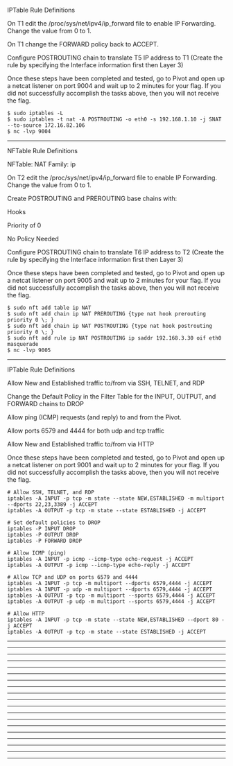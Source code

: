 IPTable Rule Definitions

  On T1 edit the /proc/sys/net/ipv4/ip_forward file to enable IP Forwarding. Change the value from 0 to 1.

  On T1 change the FORWARD policy back to ACCEPT.

  Configure POSTROUTING chain to translate T5 IP address to T1 (Create the rule by specifying the Interface information first then Layer 3)

Once these steps have been completed and tested, go to Pivot and open up a netcat listener on port 9004 and wait up to 2 minutes for your flag. 
If you did not successfully accomplish the tasks above, then you will not receive the flag.

    $ sudo iptables -L
    $ sudo iptables -t nat -A POSTROUTING -o eth0 -s 192.168.1.10 -j SNAT --to-source 172.16.82.106
    $ nc -lvp 9004
___________________________________________________________________________________________________________________________________________
NFTable Rule Definitions

NFTable: NAT
Family: ip

  On T2 edit the /proc/sys/net/ipv4/ip_forward file to enable IP Forwarding. Change the value from 0 to 1.

  Create POSTROUTING and PREROUTING base chains with:
  
  Hooks
  
  Priority of 0
  
  No Policy Needed

  Configure POSTROUTING chain to translate T6 IP address to T2 (Create the rule by specifying the Interface information first then Layer 3)

Once these steps have been completed and tested, go to Pivot and open up a netcat listener on port 9005 and wait up to 2 minutes for your flag.
If you did not successfully accomplish the tasks above, then you will not receive the flag.

    $ sudo nft add table ip NAT
    $ sudo nft add chain ip NAT PREROUTING {type nat hook prerouting priority 0 \; }
    $ sudo nft add chain ip NAT POSTROUTING {type nat hook postrouting priority 0 \; }
    $ sudo nft add rule ip NAT POSTROUTING ip saddr 192.168.3.30 oif eth0 masquerade
    $ nc -lvp 9005
___________________________________________________________________________________________________________________________________________
IPTable Rule Definitions

  Allow New and Established traffic to/from via SSH, TELNET, and RDP

  Change the Default Policy in the Filter Table for the INPUT, OUTPUT, and FORWARD chains to DROP

  Allow ping (ICMP) requests (and reply) to and from the Pivot.

  Allow ports 6579 and 4444 for both udp and tcp traffic

  Allow New and Established traffic to/from via HTTP

Once these steps have been completed and tested, go to Pivot and open up a netcat listener on port 9001 and wait up to 2 minutes for your flag. If you did not successfully accomplish the tasks above, then you will not receive the flag.

    # Allow SSH, TELNET, and RDP
    iptables -A INPUT -p tcp -m state --state NEW,ESTABLISHED -m multiport --dports 22,23,3389 -j ACCEPT
    iptables -A OUTPUT -p tcp -m state --state ESTABLISHED -j ACCEPT
    
    # Set default policies to DROP
    iptables -P INPUT DROP
    iptables -P OUTPUT DROP
    iptables -P FORWARD DROP
    
    # Allow ICMP (ping)
    iptables -A INPUT -p icmp --icmp-type echo-request -j ACCEPT
    iptables -A OUTPUT -p icmp --icmp-type echo-reply -j ACCEPT
    
    # Allow TCP and UDP on ports 6579 and 4444
    iptables -A INPUT -p tcp -m multiport --dports 6579,4444 -j ACCEPT
    iptables -A INPUT -p udp -m multiport --dports 6579,4444 -j ACCEPT
    iptables -A OUTPUT -p tcp -m multiport --sports 6579,4444 -j ACCEPT
    iptables -A OUTPUT -p udp -m multiport --sports 6579,4444 -j ACCEPT
    
    # Allow HTTP
    iptables -A INPUT -p tcp -m state --state NEW,ESTABLISHED --dport 80 -j ACCEPT
    iptables -A OUTPUT -p tcp -m state --state ESTABLISHED -j ACCEPT
___________________________________________________________________________________________________________________________________________

___________________________________________________________________________________________________________________________________________

___________________________________________________________________________________________________________________________________________

___________________________________________________________________________________________________________________________________________

___________________________________________________________________________________________________________________________________________

___________________________________________________________________________________________________________________________________________

___________________________________________________________________________________________________________________________________________

___________________________________________________________________________________________________________________________________________

___________________________________________________________________________________________________________________________________________

___________________________________________________________________________________________________________________________________________

___________________________________________________________________________________________________________________________________________

___________________________________________________________________________________________________________________________________________

___________________________________________________________________________________________________________________________________________

___________________________________________________________________________________________________________________________________________

___________________________________________________________________________________________________________________________________________

___________________________________________________________________________________________________________________________________________

___________________________________________________________________________________________________________________________________________

___________________________________________________________________________________________________________________________________________

___________________________________________________________________________________________________________________________________________
